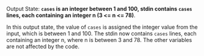 Output State: **`cases` is an integer between 1 and 100, stdin contains `cases` lines, each containing an integer n (3 <= n <= 78)**.

In this output state, the value of `cases` is assigned the integer value from the input, which is between 1 and 100. The stdin now contains `cases` lines, each containing an integer n, where n is between 3 and 78. The other variables are not affected by the code.